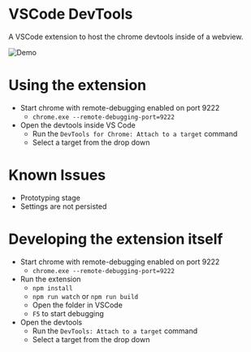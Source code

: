 # VSCode DevTools

A VSCode extension to host the chrome devtools inside of a webview.

![Demo](demo.gif)

# Using the extension
- Start chrome with remote-debugging enabled on port 9222
    - `chrome.exe --remote-debugging-port=9222`
- Open the devtools inside VS Code 
    - Run the `DevTools for Chrome: Attach to a target` command
    - Select a target from the drop down


# Known Issues
- Prototyping stage
- Settings are not persisted

# Developing the extension itself

- Start chrome with remote-debugging enabled on port 9222
    - `chrome.exe --remote-debugging-port=9222`
- Run the extension 
    - `npm install`
    - `npm run watch` or `npm run build`
    - Open the folder in VSCode
    - `F5` to start debugging
- Open the devtools 
    - Run the `DevTools: Attach to a target` command
    - Select a target from the drop down

